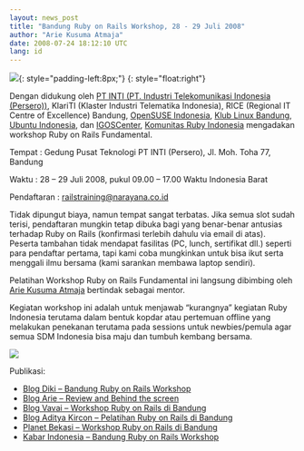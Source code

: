 ```yaml
---
layout: news_post
title: "Bandung Ruby on Rails Workshop, 28 - 29 Juli 2008"
author: "Arie Kusuma Atmaja"
date: 2008-07-24 18:12:10 UTC
lang: id
---
```


![](http://farm4.static.flickr.com/3042/2698474457_59da512fed_o.jpg){:
style="padding-left:8px;"}
{: style="float:right"}

Dengan didukung oleh [PT INTI (PT. Industri Telekomunikasi Indonesia
(Persero))][1], KlariTI (Klaster Industri Telematika Indonesia), RICE
(Regional IT Centre of Excellence) Bandung, [OpenSUSE Indonesia][2],
[Klub Linux Bandung][3], [Ubuntu Indonesia][4], dan [IGOSCenter][5],
[Komunitas Ruby Indonesia][6] mengadakan workshop Ruby on Rails
Fundamental.

Tempat : Gedung Pusat Teknologi PT INTI (Persero), Jl. Moh. Toha 77,
Bandung

Waktu : 28 – 29 Juli 2008, pukul 09.00 – 17.00 Waktu Indonesia Barat

Pendaftaran :
[railstraining@narayana.co.id](mailto:railstraining@narayana.co.id)

Tidak dipungut biaya, namun tempat sangat terbatas. Jika semua slot
sudah terisi, pendaftaran mungkin tetap dibuka bagi yang benar-benar
antusias terhadap Ruby on Rails (konfirmasi terlebih dahulu via email di
atas). Peserta tambahan tidak mendapat fasilitas (PC, lunch, sertifikat
dll.) seperti para pendaftar pertama, tapi kami coba mungkinkan untuk
bisa ikut serta menggali ilmu bersama (kami sarankan membawa laptop
sendiri).

Pelatihan Workshop Ruby on Rails Fundamental ini langsung dibimbing oleh
[Arie Kusuma Atmaja][7] bertindak sebagai mentor.

Kegiatan workshop ini adalah untuk menjawab “kurangnya” kegiatan Ruby
Indonesia terutama dalam bentuk kopdar atau pertemuan offline yang
melakukan penekanan terutama pada sessions untuk newbies/pemula agar
semua SDM Indonesia bisa maju dan tumbuh kembang bersama.

[![](http://farm4.static.flickr.com/3222/2768754697_293128f1b7_o.jpg)][8]

Publikasi:

* [Blog Diki – Bandung Ruby on Rails Workshop][9]
* [Blog Arie – Review and Behind the screen][10]
* [Blog Vavai – Workshop Ruby on Rails di Bandung][11]
* [Blog Aditya Kircon – Pelatihan Ruby on Rails di Bandung][12]
* [Planet Bekasi – Workshop Ruby on Rails di Bandung][13]
* [Kabar Indonesia – Bandung Ruby on Rails Workshop][14]



[1]: http://www.inti.co.id 
[2]: http://www.opensuse.or.id/ 
[3]: http://groups.google.com/group/klub-linux-bandung 
[4]: http://groups.google.com/group/id-ubuntu 
[5]: http://igoscenter.org/ 
[6]: http://www.ruby-lang.org/id 
[7]: http://www.linkedin.com/in/ariekeren 
[8]: http://flickr.com/photos/ariekusumaatmaja/2768754697/ 
[9]: http://chickenstrip.wordpress.com/2008/07/24/bandung-ruby-on-rails-workshop/ 
[10]: http://ariekusumaatmaja.wordpress.com/2008/07/25/bandung-ruby-on-rails-workshop-28-29-juli-2008-review-and-behind-the-screen/ 
[11]: http://vavai.com/blog/index.php?/archives/789-Workshop-Ruby-on-Rails-di-Bandung.html 
[12]: http://adityakircon.blogsome.com/2008/07/25/pelatihan-ruby-on-rails-di-bandung/ 
[13]: http://planet-bekasi.web.id/index.php?/archives/1587-Workshop-Ruby-on-Rails-di-Bandung.html 
[14]: http://www.kabarindonesia.com/berita.php?pil=11&amp;dn=20080729025651 
